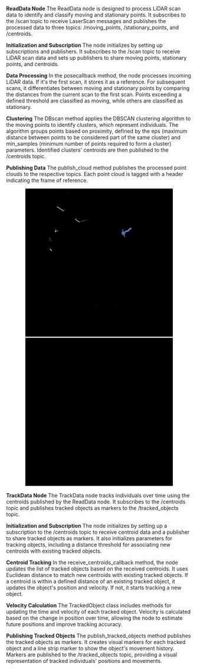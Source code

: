 **ReadData Node**
The ReadData node is designed to process LiDAR scan data to identify and classify moving and stationary points. It subscribes to the /scan topic to receive LaserScan messages and publishes the processed data to three topics: /moving_points, /stationary_points, and /centroids.

**Initialization and Subscription**
The node initializes by setting up subscriptions and publishers. It subscribes to the /scan topic to receive LiDAR scan data and sets up publishers to share moving points, stationary points, and centroids.

**Data Processing**
In the posecallback method, the node processes incoming LiDAR data. If it's the first scan, it stores it as a reference. For subsequent scans, it differentiates between moving and stationary points by comparing the distances from the current scan to the first scan. Points exceeding a defined threshold are classified as moving, while others are classified as stationary.

**Clustering**
The DBscan method applies the DBSCAN clustering algorithm to the moving points to identify clusters, which represent individuals. The algorithm groups points based on proximity, defined by the eps (maximum distance between points to be considered part of the same cluster) and min_samples (minimum number of points required to form a cluster) parameters. Identified clusters' centroids are then published to the /centroids topic.

**Publishing Data**
The publish_cloud method publishes the processed point clouds to the respective topics. Each point cloud is tagged with a header indicating the frame of reference.

<p align="center">
  <img src="https://github.com/Nat172001/Laser-Tracking/blob/main/Bag2.gif" width="400" height="400" />
  <img src="https://github.com/Nat172001/Laser-Tracking/blob/main/Bag7.gif" width="400" height="400" />
</p>

**TrackData Node**
The TrackData node tracks individuals over time using the centroids published by the ReadData node. It subscribes to the /centroids topic and publishes tracked objects as markers to the /tracked_objects topic.

**Initialization and Subscription**
The node initializes by setting up a subscription to the /centroids topic to receive centroid data and a publisher to share tracked objects as markers. It also initializes parameters for tracking objects, including a distance threshold for associating new centroids with existing tracked objects.

**Centroid Tracking**
In the receive_centroids_callback method, the node updates the list of tracked objects based on the received centroids. It uses Euclidean distance to match new centroids with existing tracked objects. If a centroid is within a defined distance of an existing tracked object, it updates the object's position and velocity. If not, it starts tracking a new object.

**Velocity Calculation**
The TrackedObject class includes methods for updating the time and velocity of each tracked object. Velocity is calculated based on the change in position over time, allowing the node to estimate future positions and improve tracking accuracy.

**Publishing Tracked Objects**
The publish_tracked_objects method publishes the tracked objects as markers. It creates visual markers for each tracked object and a line strip marker to show the object's movement history. Markers are published to the /tracked_objects topic, providing a visual representation of tracked individuals' positions and movements.


